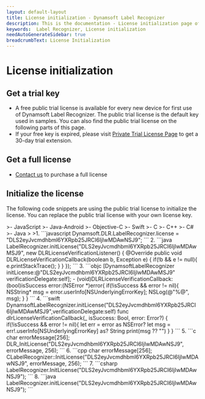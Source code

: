 ```yaml
---
layout: default-layout
title: License initialization - Dynamsoft Label Recognizer
description: This is the documentation - License initialization page of Dynamsoft Label Recognizer.
keywords:  Label Recognizer, License initialization
needAutoGenerateSidebar: true
breadcrumbText: License Initialization
---
```


# License initialization

## Get a trial key

- A free public trial license is available for every new device for first use of Dynamsoft Label Recognizer. The public trial license is the default key used in samples. You can also find the public trial license on the following parts of this page.
- If your free key is expired, please visit <a href="https://www.dynamsoft.com/customer/license/trialLicense?product=dlr&utm_source=docs" target="_blank">Private Trial License Page</a> to get a 30-day trial extension.

## Get a full license

- [Contact us](https://www.dynamsoft.com/company/contact/)  to purchase a full license

## Initialize the license

The following code snippets are using the public trial license to initialize the license. You can replace the public trial license with your own license key.

<div class="sample-code-prefix"></div>
>- JavaScript
>- Java-Android
>- Objective-C
>- Swift
>- C
>- C++
>- C#
>- Java
>
>1. 
```javascript
Dynamsoft.DLR.LabelRecognizer.license = "DLS2eyJvcmdhbml6YXRpb25JRCI6IjIwMDAwNSJ9";
```     
2. 
```java
LabelRecognizer.initLicense("DLS2eyJvcmdhbml6YXRpb25JRCI6IjIwMDAwMSJ9", new DLRLicenseVerificationListener() {
    @Override
    public void DLRLicenseVerificationCallback(boolean b, Exception e) {
        if(!b && e != null){
            e.printStackTrace();
        }
    }
});
```
3. 
```objc
[DynamsoftLabelRecognizer initLicense:@"DLS2eyJvcmdhbml6YXRpb25JRCI6IjIwMDAwMSJ9" verificationDelegate:self];
- (void)DLRLicenseVerificationCallback:(bool)isSuccess error:(NSError *)error{
    if(!isSuccess && error != nil){
        NSString* msg = error.userInfo[NSUnderlyingErrorKey];
        NSLog(@"%@", msg);
    }
}
```
4. 
```swift
DynamsoftLabelRecognizer.initLicense("DLS2eyJvcmdhbml6YXRpb25JRCI6IjIwMDAwMSJ9",verificationDelegate:self)
func dlrLicenseVerificationCallback(_ isSuccess: Bool, error: Error?) {
    if(!isSuccess && error != nil){
        let err = error as NSError?
        let msg = err!.userInfo[NSUnderlyingErrorKey] as? String
        print(msg ?? "")
    }
}
```
5. 
```c
char errorMessage[256];
DLR_InitLicense("DLS2eyJvcmdhbml6YXRpb25JRCI6IjIwMDAwNSJ9", errorMessage, 256);
```
6. 
```cpp
char errorMessage[256];
CLabelRecognizer::InitLicense("DLS2eyJvcmdhbml6YXRpb25JRCI6IjIwMDAwNSJ9", errorMessage, 256);
```   
7. 
```csharp
LabelRecognizer.InitLicense("DLS2eyJvcmdhbml6YXRpb25JRCI6IjIwMDAwNSJ9");
```
8. 
```java
LabelRecognizer.initLicense("DLS2eyJvcmdhbml6YXRpb25JRCI6IjIwMDAwNSJ9");
```

